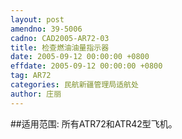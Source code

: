 ```yaml
---
layout: post
amendno: 39-5006
cadno: CAD2005-AR72-03
title: 检查燃油油量指示器
date: 2005-09-12 00:00:00 +0800
effdate: 2005-09-12 00:00:00 +0800
tag: AR72
categories: 民航新疆管理局适航处
author: 庄丽
---
```


##适用范围:
所有ATR72和ATR42型飞机。

